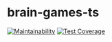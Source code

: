 # brain-games-ts

[![Maintainability](https://api.codeclimate.com/v1/badges/bd8446f3a8c52354cca1/maintainability)](https://codeclimate.com/github/evgeniyworkbel/brain-games-ts/maintainability) [![Test Coverage](https://api.codeclimate.com/v1/badges/bd8446f3a8c52354cca1/test_coverage)](https://codeclimate.com/github/evgeniyworkbel/brain-games-ts/test_coverage)